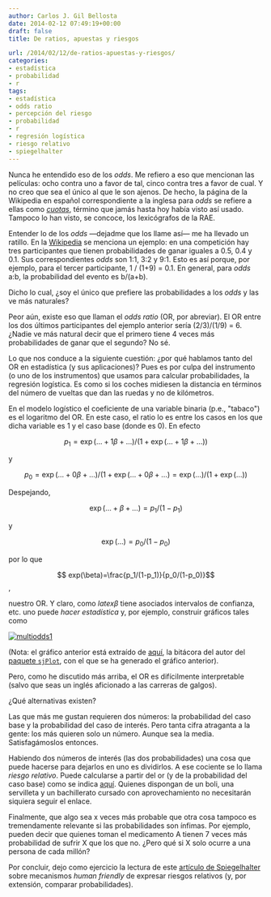 ```yaml
---
author: Carlos J. Gil Bellosta
date: 2014-02-12 07:49:19+00:00
draft: false
title: De ratios, apuestas y riesgos

url: /2014/02/12/de-ratios-apuestas-y-riesgos/
categories:
- estadística
- probabilidad
- r
tags:
- estadística
- odds ratio
- percepción del riesgo
- probabilidad
- r
- regresión logística
- riesgo relativo
- spiegelhalter
---
```


Nunca he entendido eso de los _odds_. Me refiero a eso que mencionan las películas: ocho contra uno a favor de tal, cinco contra tres a favor de cual. Y no creo que sea el único al que le son ajenos. De hecho, la página de la Wikipedia en español correspondiente a la inglesa para _odds_ se refiere a ellas como [_cuotas_](http://es.wikipedia.org/wiki/Cuota_(estad%C3%ADstica)), término que jamás hasta hoy había visto así usado. Tampoco lo han visto, se concoce, los lexicógrafos de la RAE.

Entender lo de los _odds_ —dejadme que los llame así— me ha llevado un ratillo. En la [Wikipedia](http://en.wikipedia.org/wiki/Odds#Gambling_odds_versus_probabilities) se menciona un ejemplo: en una competición hay tres participantes que tienen probabilidades de ganar iguales a 0.5, 0.4 y 0.1. Sus correspondientes _odds_ son 1:1, 3:2 y 9:1. Esto es así porque, por ejemplo, para el tercer participante, 1 / (1+9) = 0.1. En general, para _odds_ a:b, la probabilidad del evento es b/(a+b).

Dicho lo cual, ¿soy el único que prefiere las probabilidades a los _odds_ y las ve más naturales?

Peor aún, existe eso que llaman el _odds ratio_ (OR, por abreviar). El OR entre los dos últimos participantes del ejemplo anterior sería (2/3)/(1/9) = 6. ¿Nadie ve más natural decir que el primero tiene 4 veces más probabilidades de ganar que el segundo? No sé.

Lo que nos conduce a la siguiente cuestión: ¿por qué hablamos tanto del OR en estadística (y sus aplicaciones)? Pues es por culpa del instrumento (o uno de los instrumentos) que usamos para calcular probabilidades, la regresión logística. Es como si los coches midiesen la distancia en términos del número de vueltas que dan las ruedas y no de kilómetros.

En el modelo logístico el coeficiente de una variable binaria (p.e., "tabaco") es el logaritmo del OR. En este caso, el ratio lo es entre los casos en los que dicha variable es 1 y el caso base (donde es 0). En efecto

$$ p_1=\exp(\dots+1\beta+\dots)/(1+\exp(\dots+1\beta+\dots))$$

y

$$ p_0=\exp(\dots+0\beta+\dots)/(1+\exp(\dots+0\beta+\dots)=\exp(\dots)/(1+\exp(\dots))$$

Despejando,

$$ \exp(\dots+\beta+\dots)=p_1/(1-p_1)$$

y

$$ \exp(\dots)=p_0/(1-p_0)$$

por lo que

$$ exp(\beta)=\frac{p_1/(1-p_1)}{p_0/(1-p_0)}$$,

nuestro OR. Y claro, como $latex \beta$ tiene asociados intervalos de confianza, etc. uno puede _hacer estadística_ y, por ejemplo, construir gráficos tales como

[![multiodds1](/wp-uploads/2014/02/multiodds1.png)
](/wp-uploads/2014/02/multiodds1.png)

(Nota: el gráfico anterior está extraído de [aquí](http://strengejacke.wordpress.com/2014/01/29/comparing-multiple-glm-in-one-graph-rstats/), la bitácora del autor del [paquete `sjPlot`](http://cran.r-project.org/web/packages/sjPlot/), con el que se ha generado el gráfico anterior).

Pero, como he discutido más arriba, el OR es difícilmente interpretable (salvo que seas un inglés aficionado a las carreras de galgos).

¿Qué alternativas existen?

Las que más me gustan requieren dos números: la probabilidad del caso base y la probabilidad del caso de interés. Pero tanta cifra atraganta a la gente: los más quieren solo un número. Aunque sea la media. Satisfagámoslos entonces.

Habiendo dos números de interés (las dos probabilidades) una cosa que puede hacerse para dejarlos en uno es dividirlos. A ese cociente se lo llama _riesgo relativo_. Puede calcularse a partir del or (y de la probabilidad del caso base) como se indica [aquí](http://robertgrantstats.wordpress.com/2014/01/27/how-to-convert-odds-ratios-to-relative-risks/). Quienes dispongan de un boli, una servilleta y un bachillerato cursado con aprovechamiento no necesitarán siquiera seguir el enlace.

Finalmente, que algo sea x veces más probable que otra cosa tampoco es tremendamente relevante si las probabilidades son ínfimas. Por ejemplo, pueden decir que quienes toman el medicamento A tienen 7 veces más probabilidad de sufrir X que los que no. ¿Pero qué si X solo ocurre a una persona de cada millón?

Por concluir, dejo como ejercicio la lectura de este [artículo de Spiegelhalter](http://understandinguncertainty.org/files/090409-CARR-communication.pdf) sobre mecanismos _human friendly_ de expresar riesgos relativos (y, por extensión, comparar probabilidades).